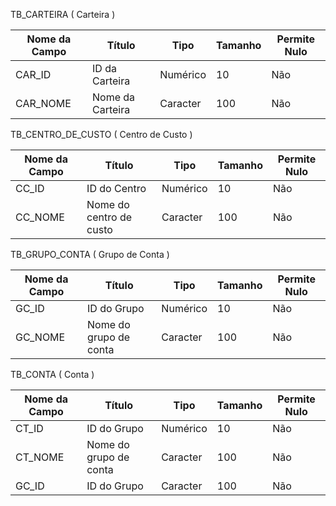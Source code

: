 TB_CARTEIRA ( Carteira )

| Nome da Campo | Título            | Tipo      | Tamanho | Permite Nulo |
| ------------- | ----------------- | --------- | ------- | ------------ |
| CAR_ID        | ID da Carteira       | Numérico  | 10      | Não          |
| CAR_NOME      | Nome da Carteira  | Caracter  | 100     | Não          |
	

TB_CENTRO_DE_CUSTO ( Centro de Custo )

| Nome da Campo | Título                  | Tipo      | Tamanho | Permite Nulo |
| ------------- | ----------------------- | --------- | ------- | ------------ |
| CC_ID         | ID do Centro            | Numérico  | 10      | Não          |
| CC_NOME       | Nome do centro de custo | Caracter  | 100     | Não          |

TB_GRUPO_CONTA ( Grupo de Conta )

| Nome da Campo | Título                 | Tipo      | Tamanho | Permite Nulo |
| ------------- | ---------------------- | --------- | ------- | ------------ |
| GC_ID         | ID do Grupo            | Numérico  | 10      | Não          |
| GC_NOME       | Nome do grupo de conta | Caracter  | 100     | Não          |


TB_CONTA ( Conta )

| Nome da Campo | Título                 | Tipo      | Tamanho | Permite Nulo |
| ------------- | ---------------------- | --------- | ------- | ------------ |
| CT_ID         | ID do Grupo            | Numérico  | 10      | Não          |
| CT_NOME       | Nome do grupo de conta | Caracter  | 100     | Não          |
| GC_ID         | ID do Grupo            | Caracter  | 100     | Não          |

